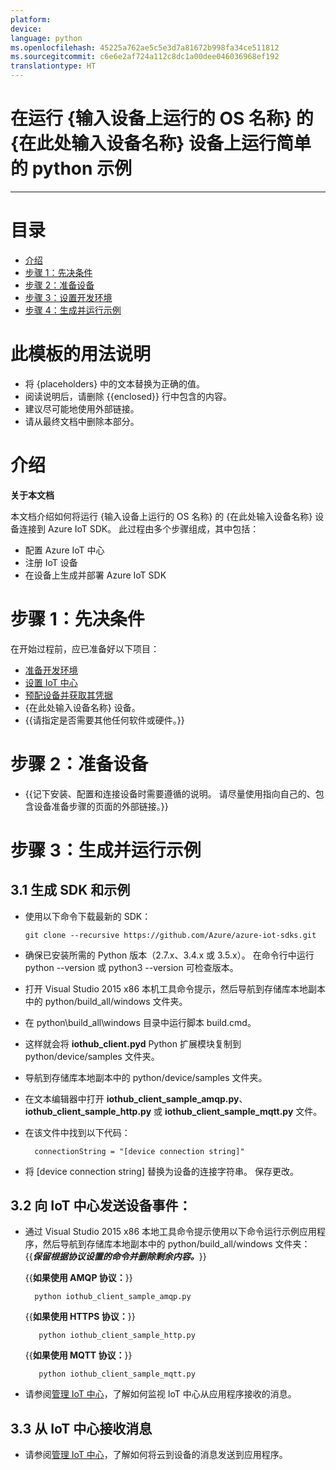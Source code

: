 ```yaml
---
platform: 
device: 
language: python
ms.openlocfilehash: 45225a762ae5c5e3d7a81672b998fa34ce511812
ms.sourcegitcommit: c6e6e2af724a112c8dc1a00dee046036968ef192
translationtype: HT
---
```

<a name="run-a-simple-python-sample-on-enter-your-device-name-here-device-running-enter-the-os-name-running-on-device"></a>在运行 {输入设备上运行的 OS 名称} 的 {在此处输入设备名称} 设备上运行简单的 python 示例
===
---

# <a name="table-of-contents"></a>目录

-   [介绍](#Introduction)
-   [步骤 1：先决条件](#Prerequisites)
-   [步骤 2：准备设备](#PrepareDevice)
-   [步骤 3：设置开发环境](#Environment)
-   [步骤 4：生成并运行示例](#Build)

# <a name="instructions-for-using-this-template"></a>此模板的用法说明

-   将 {placeholders} 中的文本替换为正确的值。
-   阅读说明后，请删除 {{enclosed}} 行中包含的内容。
-   建议尽可能地使用外部链接。
-   请从最终文档中删除本部分。

<a name="Introduction"></a>
# <a name="introduction"></a>介绍

**关于本文档**

本文档介绍如何将运行 {输入设备上运行的 OS 名称} 的 {在此处输入设备名称} 设备连接到 Azure IoT SDK。 此过程由多个步骤组成，其中包括：
-   配置 Azure IoT 中心
-   注册 IoT 设备
-   在设备上生成并部署 Azure IoT SDK

<a name="Prerequisites"></a>
# <a name="step-1-prerequisites"></a>步骤 1：先决条件

在开始过程前，应已准备好以下项目：

-   [准备开发环境][setup-devbox-python]
-   [设置 IoT 中心][lnk-setup-iot-hub]
-   [预配设备并获取其凭据][lnk-manage-iot-hub]
-   {在此处输入设备名称} 设备。
-   {{请指定是否需要其他任何软件或硬件。}}

<a name="PrepareDevice"></a>
# <a name="step-2-prepare-your-device"></a>步骤 2：准备设备
-   {{记下安装、配置和连接设备时需要遵循的说明。 请尽量使用指向自己的、包含设备准备步骤的页面的外部链接。}}

<a name="Build"></a>
# <a name="step-3-build-and-run-the-sample"></a>步骤 3：生成并运行示例

<a name="Load"></a>
## <a name="31-build-sdk-and-sample"></a>3.1 生成 SDK 和示例

-   使用以下命令下载最新的 SDK：

        git clone --recursive https://github.com/Azure/azure-iot-sdks.git

- 确保已安装所需的 Python 版本（2.7.x、3.4.x 或 3.5.x）。 在命令行中运行 python --version 或 python3 --version 可检查版本。 

- 打开 Visual Studio 2015 x86 本机工具命令提示，然后导航到存储库本地副本中的 python/build_all/windows 文件夹。

- 在 python\build_all\windows 目录中运行脚本 build.cmd。

- 这样就会将 **iothub_client.pyd** Python 扩展模块复制到 python/device/samples 文件夹。

- 导航到存储库本地副本中的 python/device/samples 文件夹。

- 在文本编辑器中打开 **iothub_client_sample_amqp.py**、**iothub_client_sample_http.py** 或 **iothub_client_sample_mqtt.py** 文件。

- 在该文件中找到以下代码：

        connectionString = "[device connection string]"

-   将 [device connection string] 替换为设备的连接字符串。 保存更改。

## <a name="32-send-device-events-to-iot-hub"></a>3.2 向 IoT 中心发送设备事件：

-   通过 Visual Studio 2015 x86 本地工具命令提示使用以下命令运行示例应用程序，然后导航到存储库本地副本中的 python/build_all/windows 文件夹：{{***保留根据协议设置的命令并删除剩余内容。***}}

    {{**如果使用 AMQP 协议：**}}

          python iothub_client_sample_amqp.py

    {{**如果使用 HTTPS 协议：**}}

           python iothub_client_sample_http.py

    {{**如果使用 MQTT 协议：**}}

           python iothub_client_sample_mqtt.py

-   请参阅[管理 IoT 中心][lnk-manage-iot-hub]，了解如何监视 IoT 中心从应用程序接收的消息。

## <a name="33-receive-messages-from-iot-hub"></a>3.3 从 IoT 中心接收消息

-   请参阅[管理 IoT 中心][lnk-manage-iot-hub]，了解如何将云到设备的消息发送到应用程序。

[setup-devbox-python]: https://github.com/Azure/azure-iot-device-ecosystem/blob/master/get_started/python-devbox-setup.md
[lnk-setup-iot-hub]: ../../setup_iothub.md
[lnk-manage-iot-hub]: ../../manage_iot_hub.md